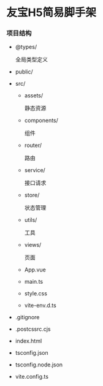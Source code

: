 # 友宝H5简易脚手架

### 项目结构
- @types/

  全局类型定义
- public/ 
- src/
  - assets/
  
      静态资源
  - components/
      
      组件
  - router/

    路由
  - service/

    接口请求
  - store/

    状态管理
  - utils/

    工具
  - views/

    页面
  - App.vue
  - main.ts
  - style.css
  - vite-env.d.ts
- .gitignore
- .postcssrc.cjs
- index.html
- tsconfig.json
- tsconfig.node.json
- vite.config.ts